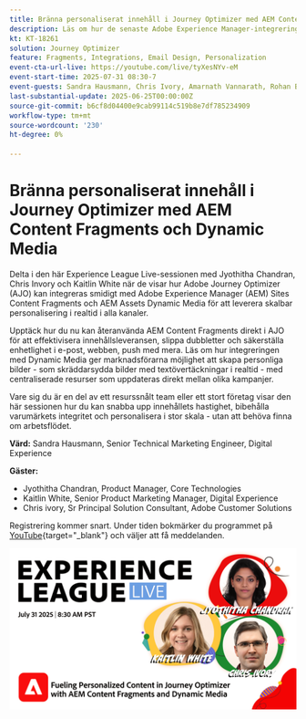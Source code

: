 ```yaml
---
title: Bränna personaliserat innehåll i Journey Optimizer med AEM Content Fragments och Dynamic Media
description: Läs om hur de senaste Adobe Experience Manager-integreringarna i Adobe Journey Optimizer kan effektivisera och effektivisera leveransen av innehåll
kt: KT-18261
solution: Journey Optimizer
feature: Fragments, Integrations, Email Design, Personalization
event-cta-url-live: https://youtube.com/live/tyXesNYv-eM
event-start-time: 2025-07-31 08:30-7
event-guests: Sandra Hausmann, Chris Ivory, Amarnath Vannarath, Rohan Bhatt
last-substantial-update: 2025-06-25T00:00:00Z
source-git-commit: b6cf8d04400e9cab99114c519b8e7df785234909
workflow-type: tm+mt
source-wordcount: '230'
ht-degree: 0%

---
```



# Bränna personaliserat innehåll i Journey Optimizer med AEM Content Fragments och Dynamic Media

Delta i den här Experience League Live-sessionen med Jyothitha Chandran, Chris Invory och Kaitlin White när de visar hur Adobe Journey Optimizer (AJO) kan integreras smidigt med Adobe Experience Manager (AEM) Sites Content Fragments och AEM Assets Dynamic Media för att leverera skalbar personalisering i realtid i alla kanaler.

Upptäck hur du nu kan återanvända AEM Content Fragments direkt i AJO för att effektivisera innehållsleveransen, slippa dubbletter och säkerställa enhetlighet i e-post, webben, push med mera. Läs om hur integreringen med Dynamic Media ger marknadsförarna möjlighet att skapa personliga bilder - som skräddarsydda bilder med textövertäckningar i realtid - med centraliserade resurser som uppdateras direkt mellan olika kampanjer.

Vare sig du är en del av ett resurssnålt team eller ett stort företag visar den här sessionen hur du kan snabba upp innehållets hastighet, bibehålla varumärkets integritet och personalisera i stor skala - utan att behöva finna om arbetsflödet.

**Värd:**
Sandra Hausmann, Senior Technical Marketing Engineer, Digital Experience

**Gäster:**

* Jyothitha Chandran, Product Manager, Core Technologies
* Kaitlin White, Senior Product Marketing Manager, Digital Experience
* Chris ivory, Sr Principal Solution Consultant, Adobe Customer Solutions

Registrering kommer snart. Under tiden bokmärker du programmet på [YouTube](https://www.youtube.com/live/VUysRFpD40Q){target="_blank"} och väljer att få meddelanden.

[![Webbanderoll](/help/experience-league-live/episodes/assets/WebBanner-31July2025.png)](https://www.youtube.com/live/VUysRFpD40Q)
